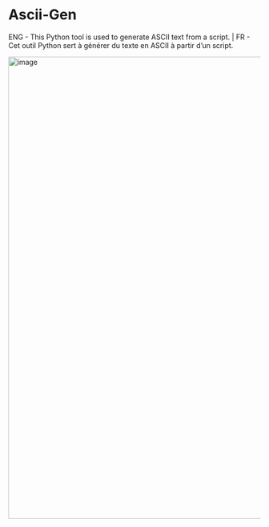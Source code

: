 # Ascii-Gen
ENG - This Python tool is used to generate ASCII text from a script. | FR - Cet outil Python sert à générer du texte en ASCII à partir d’un script.

<img width="1424" height="923" alt="image" src="https://github.com/user-attachments/assets/6ac79f2e-a3c6-4691-965d-17315b3095f0" />
